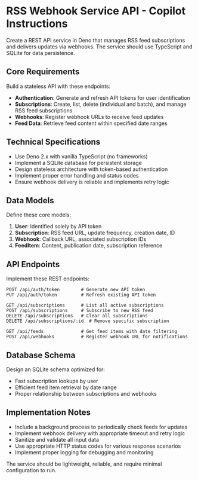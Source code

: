 # RSS Webhook Service API - Copilot Instructions

Create a REST API service in Deno that manages RSS feed subscriptions and delivers updates via webhooks. The service should use TypeScript and SQLite for data persistence.

## Core Requirements

Build a stateless API with these endpoints:

- **Authentication**: Generate and refresh API tokens for user identification
- **Subscriptions**: Create, list, delete (individual and batch), and manage RSS feed subscriptions
- **Webhooks**: Register webhook URLs to receive feed updates
- **Feed Data**: Retrieve feed content within specified date ranges

## Technical Specifications

- Use Deno 2.x with vanilla TypeScript (no frameworks)
- Implement a SQLite database for persistent storage
- Design stateless architecture with token-based authentication
- Implement proper error handling and status codes
- Ensure webhook delivery is reliable and implements retry logic

## Data Models

Define these core models:

1. **User**: Identified solely by API token
2. **Subscription**: RSS feed URL, update frequency, creation date, ID
3. **Webhook**: Callback URL, associated subscription IDs
4. **FeedItem**: Content, publication date, subscription reference

## API Endpoints

Implement these REST endpoints:

```
POST /api/auth/token        # Generate new API token
PUT /api/auth/token         # Refresh existing API token

GET /api/subscriptions      # List all active subscriptions
POST /api/subscriptions     # Subscribe to new RSS feed
DELETE /api/subscriptions   # Clear all subscriptions
DELETE /api/subscriptions/:id  # Remove specific subscription

GET /api/feeds              # Get feed items with date filtering
POST /api/webhooks          # Register webhook URL for notifications
```

## Database Schema

Design an SQLite schema optimized for:

- Fast subscription lookups by user
- Efficient feed item retrieval by date range
- Proper relationship between subscriptions and webhooks

## Implementation Notes

- Include a background process to periodically check feeds for updates
- Implement webhook delivery with appropriate timeout and retry logic
- Sanitize and validate all input data
- Use appropriate HTTP status codes for various response scenarios
- Implement proper logging for debugging and monitoring

The service should be lightweight, reliable, and require minimal configuration to run.